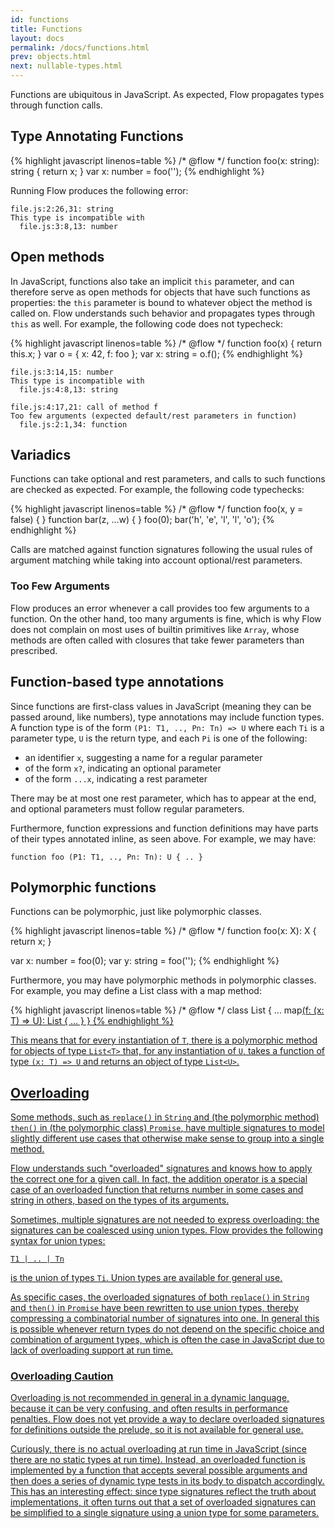 ```yaml
---
id: functions
title: Functions
layout: docs
permalink: /docs/functions.html
prev: objects.html
next: nullable-types.html
---
```


Functions are ubiquitous in JavaScript. As expected, Flow propagates types through function calls.

## Type Annotating Functions

{% highlight javascript linenos=table %}
/* @flow */
function foo(x: string): string { return x; }
var x: number = foo('');
{% endhighlight %}

Running Flow produces the following error:

```bbcode
file.js:2:26,31: string
This type is incompatible with
  file.js:3:8,13: number
```

## Open methods

In JavaScript, functions also take an implicit `this` parameter, and can
therefore serve as open methods for objects that have such functions as
properties: the `this` parameter is bound to whatever object the method is
called on. Flow understands such behavior and propagates types through `this`
as well. For example, the following code does not typecheck:

{% highlight javascript linenos=table %}
/* @flow */
function foo(x) { return this.x; }
var o = { x: 42, f: foo };
var x: string = o.f();
{% endhighlight %}

```bbcode
file.js:3:14,15: number
This type is incompatible with
  file.js:4:8,13: string

file.js:4:17,21: call of method f
Too few arguments (expected default/rest parameters in function)
  file.js:2:1,34: function
```


## Variadics

Functions can take optional and rest parameters, and calls to such functions
are checked as expected. For example, the following code typechecks:

{% highlight javascript linenos=table %}
/* @flow */
function foo(x, y = false) { }
function bar(z, ...w) { }
foo(0);
bar('h', 'e', 'l', 'l', 'o');
{% endhighlight %}

Calls are matched against function signatures following the usual rules of
argument matching while taking into account optional/rest parameters.

### Too Few Arguments

Flow produces an error whenever a call provides too few arguments to a
function. On the other hand, too many arguments is fine, which is why Flow
does not complain on most uses of builtin primitives like `Array`, whose
methods are often called with closures that take fewer parameters than
prescribed.

## Function-based type annotations

Since functions are first-class values in JavaScript (meaning they can be
passed around, like numbers), type annotations may include function types. A
function type is of the form `(P1: T1, .., Pn: Tn) => U` where each `Ti` is a
parameter type, `U` is the return type, and each `Pi` is one of the following:

- an identifier `x`, suggesting a name for a regular parameter
- of the form `x?`, indicating an optional parameter
- of the form `...x`, indicating a rest parameter

There may be at most one rest parameter, which has to appear at the end, and
optional parameters must follow regular parameters.

Furthermore, function expressions and function definitions may have parts of
their types annotated inline, as seen above. For example, we may have:

`function foo (P1: T1, .., Pn: Tn): U { .. }`

## Polymorphic functions
Functions can be polymorphic, just like polymorphic classes.

{% highlight javascript linenos=table %}
/* @flow */
function foo<X>(x: X): X { return x; }

var x: number = foo(0);
var y: string = foo('');
{% endhighlight %}

Furthermore, you may have polymorphic methods in polymorphic classes. For
example, you may define a List class with a map method:

{% highlight javascript linenos=table %}
/* @flow */
class List<T> {
  ...
  map<U>(f: (x: T) => U): List<U> { ... }
}
{% endhighlight %}

This means that for every instantiation of `T`, there is a polymorphic method
for objects of type `List<T>` that, for any instantiation of `U`, takes a
function of type `(x: T) => U` and returns an object of type `List<U>`.

## Overloading

Some methods, such as `replace()` in `String` and (the polymorphic method)
`then()` in (the polymorphic class) `Promise`, have multiple signatures to
model slightly different use cases that otherwise make sense to group into a single method.

Flow understands such "overloaded" signatures and knows how to apply the
correct one for a given call. In fact, the addition operator is a special case
of an overloaded function that returns number in some cases and string in
others, based on the types of its arguments.

Sometimes, multiple signatures are not needed to express overloading: the signatures can 
be coalesced using [union types](http://flowtype.org/docs/union-intersection-types.html#_). 
Flow provides the following syntax for union types:

`T1 | .. | Tn`

is the union of types `Ti`. Union types are available for general use.

As specific cases, the overloaded signatures of both `replace()` in `String` and `then()` in `Promise` have been rewritten to use union types, thereby compressing a combinatorial number of signatures into one. In general this is possible whenever return types do not depend on the specific choice and combination of argument types, which is often the case in JavaScript due to lack of overloading support at run time.

### Overloading Caution

Overloading is not recommended in general in a dynamic language, because it
can be very confusing, and often results in performance penalties. Flow does not yet provide a way to declare overloaded signatures for definitions outside the prelude, so it is not available for general use.

Curiously, there is no actual overloading at run time in JavaScript (since
there are no static types at run time). Instead, an overloaded function is
implemented by a function that accepts several possible arguments and then
does a series of dynamic type tests in its body to dispatch accordingly. This
has an interesting effect: since type signatures reflect the truth about
implementations, it often turns out that a set of overloaded signatures can be
simplified to a single signature using a union type for some parameters.
